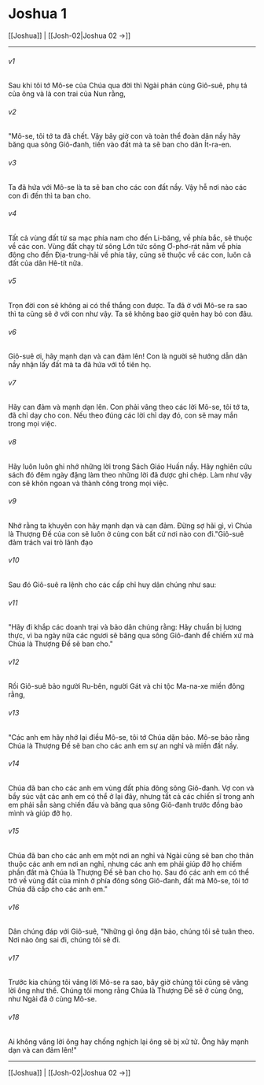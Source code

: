 # Joshua 1

[[Joshua]] | [[Josh-02|Joshua 02 →]]
***



###### v1 
Sau khi tôi tớ Mô-se của Chúa qua đời thì Ngài phán cùng Giô-suê, phụ tá của ông và là con trai của Nun rằng, 

###### v2 
"Mô-se, tôi tớ ta đã chết. Vậy bây giờ con và toàn thể đoàn dân nầy hãy băng qua sông Giô-đanh, tiến vào đất mà ta sẽ ban cho dân Ít-ra-en. 

###### v3 
Ta đã hứa với Mô-se là ta sẽ ban cho các con đất nầy. Vậy hễ nơi nào các con đi đến thì ta ban cho. 

###### v4 
Tất cả vùng đất từ sa mạc phía nam cho đến Li-băng, về phía bắc, sẽ thuộc về các con. Vùng đất chạy từ sông Lớn tức sông Ơ-phơ-rát nằm về phía đông cho đến Địa-trung-hải về phía tây, cũng sẽ thuộc về các con, luôn cả đất của dân Hê-tít nữa. 

###### v5 
Trọn đời con sẽ không ai có thể thắng con được. Ta đã ở với Mô-se ra sao thì ta cũng sẽ ở với con như vậy. Ta sẽ không bao giờ quên hay bỏ con đâu. 

###### v6 
Giô-suê ơi, hãy mạnh dạn và can đảm lên! Con là người sẽ hướng dẫn dân nầy nhận lấy đất mà ta đã hứa với tổ tiên họ. 

###### v7 
Hãy can đảm và mạnh dạn lên. Con phải vâng theo các lời Mô-se, tôi tớ ta, đã chỉ dạy cho con. Nếu theo đúng các lời chỉ dạy đó, con sẽ may mắn trong mọi việc. 

###### v8 
Hãy luôn luôn ghi nhớ những lời trong Sách Giáo Huấn nầy. Hãy nghiên cứu sách đó đêm ngày đặng làm theo những lời đã được ghi chép. Làm như vậy con sẽ khôn ngoan và thành công trong mọi việc. 

###### v9 
Nhớ rằng ta khuyên con hãy mạnh dạn và can đảm. Đừng sợ hãi gì, vì Chúa là Thượng Đế của con sẽ luôn ở cùng con bất cứ nơi nào con đi."Giô-suê đảm trách vai trò lãnh đạo 

###### v10 
Sau đó Giô-suê ra lệnh cho các cấp chỉ huy dân chúng như sau: 

###### v11 
"Hãy đi khắp các doanh trại và bảo dân chúng rằng: Hãy chuẩn bị lương thực, vì ba ngày nữa các ngươi sẽ băng qua sông Giô-đanh để chiếm xứ mà Chúa là Thượng Đế sẽ ban cho." 

###### v12 
Rồi Giô-suê bảo người Ru-bên, người Gát và chi tộc Ma-na-xe miền đông rằng, 

###### v13 
"Các anh em hãy nhớ lại điều Mô-se, tôi tớ Chúa dặn bảo. Mô-se bảo rằng Chúa là Thượng Đế sẽ ban cho các anh em sự an nghỉ và miền đất nầy. 

###### v14 
Chúa đã ban cho các anh em vùng đất phía đông sông Giô-đanh. Vợ con và bầy súc vật các anh em có thể ở lại đây, nhưng tất cả các chiến sĩ trong anh em phải sẵn sàng chiến đấu và băng qua sông Giô-đanh trước đồng bào mình và giúp đỡ họ. 

###### v15 
Chúa đã ban cho các anh em một nơi an nghỉ và Ngài cũng sẽ ban cho thân thuộc các anh em nơi an nghỉ, nhưng các anh em phải giúp đỡ họ chiếm phần đất mà Chúa là Thượng Đế sẽ ban cho họ. Sau đó các anh em có thể trở về vùng đất của mình ở phía đông sông Giô-đanh, đất mà Mô-se, tôi tớ Chúa đã cấp cho các anh em." 

###### v16 
Dân chúng đáp với Giô-suê, "Những gì ông dặn bảo, chúng tôi sẽ tuân theo. Nơi nào ông sai đi, chúng tôi sẽ đi. 

###### v17 
Trước kia chúng tôi vâng lời Mô-se ra sao, bây giờ chúng tôi cũng sẽ vâng lời ông như thế. Chúng tôi mong rằng Chúa là Thượng Đế sẽ ở cùng ông, như Ngài đã ở cùng Mô-se. 

###### v18 
Ai không vâng lời ông hay chống nghịch lại ông sẽ bị xử tử. Ông hãy mạnh dạn và can đảm lên!"

***
[[Joshua]] | [[Josh-02|Joshua 02 →]]
